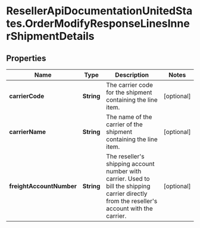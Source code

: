 # ResellerApiDocumentationUnitedStates.OrderModifyResponseLinesInnerShipmentDetails

## Properties

Name | Type | Description | Notes
------------ | ------------- | ------------- | -------------
**carrierCode** | **String** | The carrier code for the shipment containing the line item. | [optional] 
**carrierName** | **String** | The name of the carrier of the shipment containing the line item. | [optional] 
**freightAccountNumber** | **String** | The reseller&#39;s shipping account number with carrier. Used to bill the shipping carrier directly from the reseller&#39;s account with the carrier. | [optional] 



